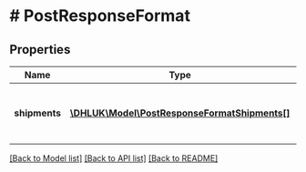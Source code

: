 # # PostResponseFormat

## Properties

Name | Type | Description | Notes
------------ | ------------- | ------------- | -------------
**shipments** | [**\DHLUK\Model\PostResponseFormatShipments[]**](PostResponseFormatShipments.md) | Container array for one or more shipments | [optional]

[[Back to Model list]](../../README.md#models) [[Back to API list]](../../README.md#endpoints) [[Back to README]](../../README.md)
